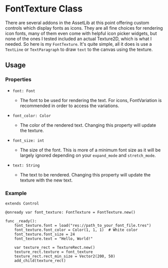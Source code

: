 # FontTexture Class

There are several addons in the AssetLib at this point offering custom controls which display fonts as icons. They are all fine choices for rendering icon fonts, many of them even come with helpful icon picker widgets, but none of the ones I tested included an actual Texture2D, which is what I needed. So here is my `FontTexture`. It's quite simple, all it does is use a `TextLine` or `TextParagraph` to draw `text` to the canvas using the texture.

## Usage

### Properties

- `font: Font`
  - The font to be used for rendering the text. For icons, FontVariation is recommended in order to access the variations.

- `font_color: Color`
  - The color of the rendered text. Changing this property will update the texture.

- `font_size: int`
  - The size of the font. This is more of a minimum font size as it will be largely ignored depending on your `expand_mode` and `stretch_mode`.

- `text: String`
  - The text to be rendered. Changing this property will update the texture with the new text.


### Example

```gdscript
extends Control

@onready var font_texture: FontTexture = FontTexture.new()

func _ready():
    font_texture.font = load("res://path_to_your_font_file.tres")
    font_texture.font_color = Color(1, 1, 1)  # White color
    font_texture.font_size = 24
    font_texture.text = "Hello, World!"

    var texture_rect = TextureRect.new()
    texture_rect.texture = font_texture
    texture_rect.rect_min_size = Vector2(200, 50)
    add_child(texture_rect)
```
